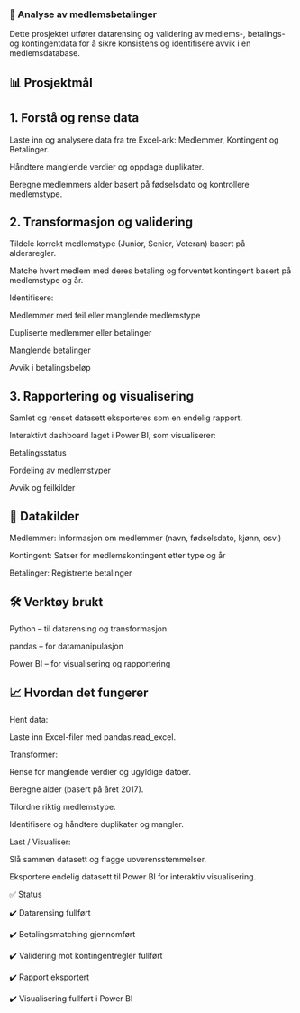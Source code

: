 ### 🧾 Analyse av medlemsbetalinger

Dette prosjektet utfører datarensing og validering av medlems-, betalings- og kontingentdata for å sikre konsistens og identifisere avvik i en medlemsdatabase.

## 📊 Prosjektmål

  ## 1. Forstå og rense data
    
  Laste inn og analysere data fra tre Excel-ark: Medlemmer, Kontingent og Betalinger.
    
  Håndtere manglende verdier og oppdage duplikater.
    
  Beregne medlemmers alder basert på fødselsdato og kontrollere medlemstype.

  ## 2. Transformasjon og validering
    
  Tildele korrekt medlemstype (Junior, Senior, Veteran) basert på aldersregler.
    
  Matche hvert medlem med deres betaling og forventet kontingent basert på medlemstype og år.
    
  Identifisere:
    
  Medlemmer med feil eller manglende medlemstype
      
  Dupliserte medlemmer eller betalinger
      
  Manglende betalinger
      
  Avvik i betalingsbeløp

  ## 3. Rapportering og visualisering
    
  Samlet og renset datasett eksporteres som en endelig rapport.
    
  Interaktivt dashboard laget i Power BI, som visualiserer:
    
  Betalingsstatus
      
  Fordeling av medlemstyper
      
  Avvik og feilkilder

## 📁 Datakilder

  Medlemmer: Informasjon om medlemmer (navn, fødselsdato, kjønn, osv.)
  
  Kontingent: Satser for medlemskontingent etter type og år
  
  Betalinger: Registrerte betalinger

## 🛠️ Verktøy brukt

  Python – til datarensing og transformasjon
  
  pandas – for datamanipulasjon
  
  Power BI – for visualisering og rapportering

## 📈 Hvordan det fungerer
  
  Hent data:
  
  Laste inn Excel-filer med pandas.read_excel.
  
  Transformer:
  
  Rense for manglende verdier og ugyldige datoer.
    
  Beregne alder (basert på året 2017).
    
  Tilordne riktig medlemstype.
    
  Identifisere og håndtere duplikater og mangler.
  
  Last / Visualiser:
  
  Slå sammen datasett og flagge uoverensstemmelser.
    
  Eksportere endelig datasett til Power BI for interaktiv visualisering.

✅ Status
  
  ✔️ Datarensing fullført
  
  ✔️ Betalingsmatching gjennomført
  
  ✔️ Validering mot kontingentregler fullført
  
  ✔️ Rapport eksportert
  
  ✔️ Visualisering fullført i Power BI
